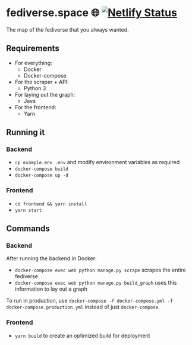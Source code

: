 # fediverse.space 🌐 [![Netlify Status](https://api.netlify.com/api/v1/badges/ddc939c0-c12f-4e0e-8ca3-cf6abe8b9a5a/deploy-status)](https://app.netlify.com/sites/sharp-curran-4b66d3/deploys)
The map of the fediverse that you always wanted.

## Requirements
- For everything:
  - Docker
  - Docker-compose
- For the scraper + API:
  - Python 3
- For laying out the graph:
  - Java
- For the frontend:
  - Yarn

## Running it
### Backend
- `cp example.env .env` and modify environment variables as required
- `docker-compose build`
- `docker-compose up -d`
### Frontend
- `cd frontend && yarn install`
- `yarn start`

## Commands
### Backend

After running the backend in Docker:

- `docker-compose exec web python manage.py scrape` scrapes the entire fediverse
- `docker-compose exec web python manage.py build_graph` uses this information to lay out a graph

To run in production, use `docker-compose -f docker-compose.yml -f docker-compose.production.yml` instead of just `docker-compose`.

### Frontend
- `yarn build` to create an optimized build for deployment

